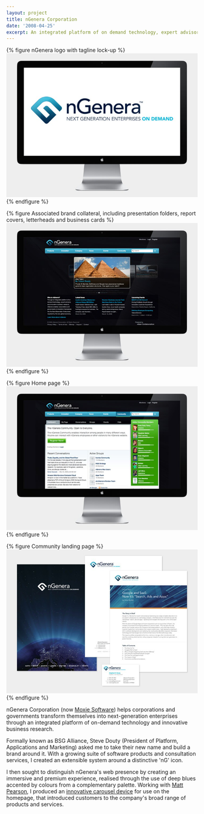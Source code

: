 ```yaml
---
layout: project
title: nGenera Corporation
date: '2008-04-25'
excerpt: An integrated platform of on demand technology, expert advisory and innovative business research that helps corporations and governments to transform themselves into Next-Generation Enterprises.
---
```

{% figure nGenera logo with tagline lock-up %}
![](/assets/images/projects/ngenera/0.jpg)
{% endfigure %}

{% figure Associated brand collateral, including presentation folders, report covers, letterheads and business cards %}
![](/assets/images/projects/ngenera/1.jpg)
{% endfigure %}

{% figure Home page %}
![](/assets/images/projects/ngenera/2.jpg)
{% endfigure %}

{% figure Community landing page %}
![](/assets/images/projects/ngenera/3.jpg)
{% endfigure %}

nGenera Corporation (now [Moxie Software][1]) helps corporations and governments transform themselves into next-generation enterprises through an integrated platform of on-demand technology and innovative business research.

Formally known as BSG Alliance, Steve Douty (President of Platform, Applications and Marketing) asked me to take their new name and build a brand around it. With a growing suite of software products and consultation services, I created an extensible system around a distinctive 'nG' icon.

I then sought to distinguish nGenera's web presence by creating an immersive and premium experience, realised through the use of deep blues accented by colours from a complementary palette. Working with [Matt Pearson][2], I produced an [innovative carousel device][3] for use on the homepage, that introduced customers to the company's broad range of products and services.

[1]: http://www.moxiesoft.com/
[2]: http://zenbullets.com/
[3]: http://zenbullets.com/actionscripter/blog/?p=144